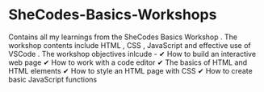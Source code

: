 # SheCodes-Basics-Workshops
Contains all my learnings from the SheCodes Basics Workshop . The workshop contents include HTML , CSS , JavaScript and effective use of VSCode . 
The workshop objectives inlcude - 
✔ How to build an interactive web page
✔ How to work with a code editor
✔ The basics of HTML and HTML elements
✔ How to style an HTML page with CSS
✔ How to create basic JavaScript functions


